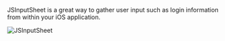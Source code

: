 JSInputSheet is a great way to gather user input such as login information from within your iOS application.

![JSInputSheet](http://jasarien.com/jing/JSInputSheet.png "JSInputSheet")